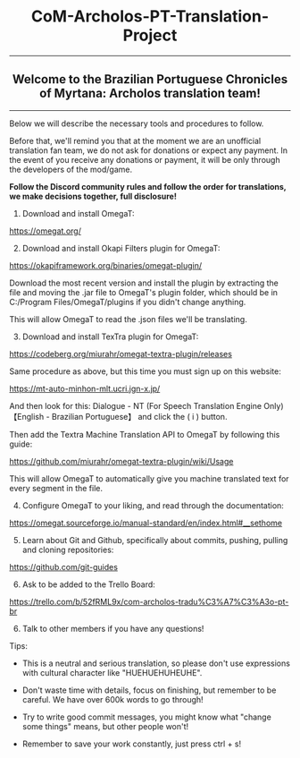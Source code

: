 <h1 align="center">CoM-Archolos-PT-Translation-Project</h1>

--------------------------------------------

<h2 align="center">Welcome to the Brazilian Portuguese Chronicles of Myrtana: Archolos translation team!</h2>

--------------------------------------------

Below we will describe the necessary tools and procedures to follow.

Before that, we'll remind you that at the moment we are an unofficial translation fan team, we do not ask for donations or expect any payment. In the event of you receive any donations or payment, it will be only through the developers of the mod/game.

<b>Follow the Discord community rules and follow the order for translations, we make decisions together, full disclosure!</b>

1. Download and install OmegaT:

https://omegat.org/

2. Download and install Okapi Filters plugin for OmegaT:

https://okapiframework.org/binaries/omegat-plugin/

Download the most recent version and install the plugin by extracting the file and moving the .jar file to OmegaT's plugin folder, which should be in C:/Program Files/OmegaT/plugins if you didn't change anything.

This will allow OmegaT to read the .json files we'll be translating.

3. Download and install TexTra plugin for OmegaT:

https://codeberg.org/miurahr/omegat-textra-plugin/releases

Same procedure as above, but this time you must sign up on this website:

https://mt-auto-minhon-mlt.ucri.jgn-x.jp/

And then look for this: Dialogue - NT (For Speech Translation Engine Only) 【English - Brazilian Portuguese】 and click the ( i ) button.

Then add the Textra Machine Translation API to OmegaT by following this guide:

https://github.com/miurahr/omegat-textra-plugin/wiki/Usage

This will allow OmegaT to automatically give you machine translated text for every segment in the file.

4. Configure OmegaT to your liking, and read through the documentation:

https://omegat.sourceforge.io/manual-standard/en/index.html#__sethome

5. Learn about Git and Github, specifically about commits, pushing, pulling and cloning repositories:

https://github.com/git-guides

6. Ask to be added to the Trello Board:

https://trello.com/b/52fRML9x/com-archolos-tradu%C3%A7%C3%A3o-pt-br

6. Talk to other members if you have any questions!

Tips:

- This is a neutral and serious translation, so please don't use expressions with cultural character like "HUEHUEHUHEUHE".

- Don't waste time with details, focus on finishing, but remember to be careful. We have over 600k words to go through!

- Try to write good commit messages, you might know what "change some things" means, but other people won't!

- Remember to save your work constantly, just press ctrl + s! 

